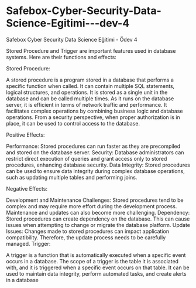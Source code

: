 # Safebox-Cyber-Security-Data-Science-Egitimi---dev-4
Safebox Cyber Security Data Science Eğitimi - Ödev 4

Stored Procedure and Trigger are important features used in database systems. Here are their functions and effects:

Stored Procedure:

A stored procedure is a program stored in a database that performs a specific function when called.
It can contain multiple SQL statements, logical structures, and operations.
It is stored as a single unit in the database and can be called multiple times.
As it runs on the database server, it is efficient in terms of network traffic and performance.
It facilitates complex operations by combining business logic and database operations.
From a security perspective, when proper authorization is in place, it can be used to control access to the database.

Positive Effects:

Performance: Stored procedures can run faster as they are precompiled and stored on the database server.
Security: Database administrators can restrict direct execution of queries and grant access only to stored procedures, enhancing database security.
Data Integrity: Stored procedures can be used to ensure data integrity during complex database operations, such as updating multiple tables and performing joins.

Negative Effects:

Development and Maintenance Challenges: Stored procedures tend to be complex and may require more effort during the development process. Maintenance and updates can also become more challenging.
Dependency: Stored procedures can create dependency on the database. This can cause issues when attempting to change or migrate the database platform.
Update Issues: Changes made to stored procedures can impact application compatibility. Therefore, the update process needs to be carefully managed.
Trigger:

A trigger is a function that is automatically executed when a specific event occurs in a database.
The scope of a trigger is the table it is associated with, and it is triggered when a specific event occurs on that table.
It can be used to maintain data integrity, perform automated tasks, and create alerts in a database
